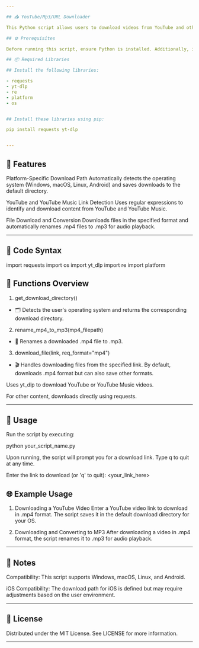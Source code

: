 ```yaml
---

## 📥 YouTube/Mp3/URL Downloader

This Python script allows users to download videos from YouTube and other URLs, saving them directly to the appropriate download directory based on the device's operating system. It also includes a feature to convert downloaded .mp4 files to .mp3 format.

## ⚙️ Prerequisites

Before running this script, ensure Python is installed. Additionally, install the required libraries listed below.

## 📦 Required Libraries

## Install the following libraries:

- requests
- yt-dlp
- re
- platform
- os


## Install these libraries using pip:

pip install requests yt-dlp


---
```


## 📝 Features

Platform-Specific Download Path
Automatically detects the operating system (Windows, macOS, Linux, Android) and saves downloads to the default directory.

YouTube and YouTube Music Link Detection
Uses regular expressions to identify and download content from YouTube and YouTube Music.

File Download and Conversion
Downloads files in the specified format and automatically renames .mp4 files to .mp3 for audio playback.



---

## 📂 Code Syntax

import requests
import os
import yt_dlp
import re
import platform

## 🧩 Functions Overview

1. get_download_directory()
- 🗂️ Detects the user's operating system and returns the corresponding download directory.


2. rename_mp4_to_mp3(mp4_filepath)
- 🔄 Renames a downloaded .mp4 file to .mp3.


3. download_file(link, req_format="mp4")
- 🎬 Handles downloading files from the specified link. By default, downloads .mp4 format but can also save other formats.

Uses yt_dlp to download YouTube or YouTube Music videos.

For other content, downloads directly using requests.





---

## 🚀 Usage

Run the script by executing:

python your_script_name.py

Upon running, the script will prompt you for a download link. Type q to quit at any time.

Enter the link to download (or 'q' to quit): <your_link_here>

## 🌐 Example Usage

1. Downloading a YouTube Video
Enter a YouTube video link to download in .mp4 format. The script saves it in the default download directory for your OS.


2. Downloading and Converting to MP3
After downloading a video in .mp4 format, the script renames it to .mp3 for audio playback.




---

## 📝 Notes

Compatibility: This script supports Windows, macOS, Linux, and Android.

iOS Compatibility: The download path for iOS is defined but may require adjustments based on the user environment.



---

## 🔗 License

Distributed under the MIT License. See LICENSE for more information.


---

